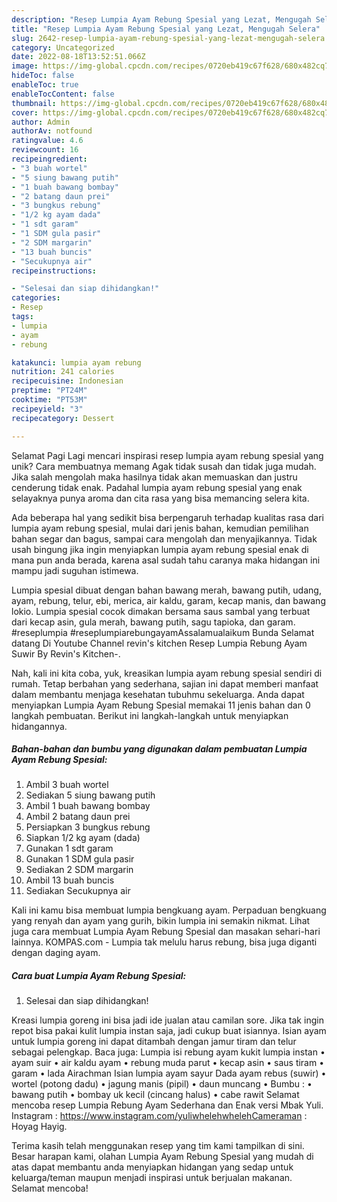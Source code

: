 ```yaml
---
description: "Resep Lumpia Ayam Rebung Spesial yang Lezat, Mengugah Selera"
title: "Resep Lumpia Ayam Rebung Spesial yang Lezat, Mengugah Selera"
slug: 2642-resep-lumpia-ayam-rebung-spesial-yang-lezat-mengugah-selera
category: Uncategorized
date: 2022-08-18T13:52:51.066Z
image: https://img-global.cpcdn.com/recipes/0720eb419c67f628/680x482cq70/lumpia-ayam-rebung-spesial-foto-resep-utama.jpg
hideToc: false
enableToc: true
enableTocContent: false
thumbnail: https://img-global.cpcdn.com/recipes/0720eb419c67f628/680x482cq70/lumpia-ayam-rebung-spesial-foto-resep-utama.jpg
cover: https://img-global.cpcdn.com/recipes/0720eb419c67f628/680x482cq70/lumpia-ayam-rebung-spesial-foto-resep-utama.jpg
author: Admin
authorAv: notfound
ratingvalue: 4.6
reviewcount: 16
recipeingredient:
- "3 buah wortel"
- "5 siung bawang putih"
- "1 buah bawang bombay"
- "2 batang daun prei"
- "3 bungkus rebung"
- "1/2 kg ayam dada"
- "1 sdt garam"
- "1 SDM gula pasir"
- "2 SDM margarin"
- "13 buah buncis"
- "Secukupnya air"
recipeinstructions:

- "Selesai dan siap dihidangkan!"
categories:
- Resep
tags:
- lumpia
- ayam
- rebung

katakunci: lumpia ayam rebung 
nutrition: 241 calories
recipecuisine: Indonesian
preptime: "PT24M"
cooktime: "PT53M"
recipeyield: "3"
recipecategory: Dessert

---
```



Selamat Pagi Lagi mencari inspirasi resep lumpia ayam rebung spesial yang unik? Cara membuatnya memang Agak tidak susah dan tidak juga mudah. Jika salah mengolah maka hasilnya tidak akan memuaskan dan justru cenderung tidak enak. Padahal lumpia ayam rebung spesial yang enak selayaknya punya aroma dan cita rasa yang bisa memancing selera kita.


Ada beberapa hal yang sedikit bisa berpengaruh terhadap kualitas rasa dari lumpia ayam rebung spesial, mulai dari jenis bahan, kemudian pemilihan bahan segar dan bagus, sampai cara mengolah dan menyajikannya. Tidak usah bingung jika ingin menyiapkan lumpia ayam rebung spesial enak di mana pun anda berada, karena asal sudah tahu caranya maka hidangan ini mampu jadi suguhan istimewa.

Lumpia spesial dibuat dengan bahan bawang merah, bawang putih, udang, ayam, rebung, telur, ebi, merica, air kaldu, garam, kecap manis, dan bawang lokio. Lumpia spesial cocok dimakan bersama saus sambal yang terbuat dari kecap asin, gula merah, bawang putih, sagu tapioka, dan garam. #reseplumpia #reseplumpiarebungayamAssalamualaikum Bunda Selamat datang Di Youtube Channel revin&#39;s kitchen Resep Lumpia Rebung Ayam Suwir By Revin&#39;s Kitchen-.


Nah, kali ini kita coba, yuk, kreasikan lumpia ayam rebung spesial sendiri di rumah. Tetap berbahan yang sederhana, sajian ini dapat memberi manfaat dalam membantu menjaga kesehatan tubuhmu sekeluarga. Anda dapat menyiapkan Lumpia Ayam Rebung Spesial memakai 11 jenis bahan dan 0 langkah pembuatan. Berikut ini langkah-langkah untuk menyiapkan hidangannya.

<!--inarticleads1-->

##### Bahan-bahan dan bumbu yang digunakan dalam pembuatan Lumpia Ayam Rebung Spesial:

1. Ambil 3 buah wortel
1. Sediakan 5 siung bawang putih
1. Ambil 1 buah bawang bombay
1. Ambil 2 batang daun prei
1. Persiapkan 3 bungkus rebung
1. Siapkan 1/2 kg ayam (dada)
1. Gunakan 1 sdt garam
1. Gunakan 1 SDM gula pasir
1. Sediakan 2 SDM margarin
1. Ambil 13 buah buncis
1. Sediakan Secukupnya air


Kali ini kamu bisa membuat lumpia bengkuang ayam. Perpaduan bengkuang yang renyah dan ayam yang gurih, bikin lumpia ini semakin nikmat. Lihat juga cara membuat Lumpia Ayam Rebung Spesial dan masakan sehari-hari lainnya. KOMPAS.com - Lumpia tak melulu harus rebung, bisa juga diganti dengan daging ayam. 

<!--inarticleads2-->

##### Cara buat Lumpia Ayam Rebung Spesial:


1. Selesai dan siap dihidangkan!

Kreasi lumpia goreng ini bisa jadi ide jualan atau camilan sore. Jika tak ingin repot bisa pakai kulit lumpia instan saja, jadi cukup buat isiannya. Isian ayam untuk lumpia goreng ini dapat ditambah dengan jamur tiram dan telur sebagai pelengkap. Baca juga: Lumpia isi rebung ayam kukit lumpia instan • ayam suir • air kaldu ayam • rebung muda parut • kecap asin • saus tiram • garam • lada Airachman Isian lumpia ayam sayur Dada ayam rebus (suwir) • wortel (potong dadu) • jagung manis (pipil) • daun muncang • Bumbu : • bawang putih • bombay uk kecil (cincang halus) • cabe rawit Selamat mencoba resep Lumpia Rebung Ayam Sederhana dan Enak versi Mbak Yuli. Instagram : https://www.instagram.com/yuliwhelehwhelehCameraman : Hoyag Hayig. 

Terima kasih telah menggunakan resep yang tim kami tampilkan di sini. Besar harapan kami, olahan Lumpia Ayam Rebung Spesial yang mudah di atas dapat membantu anda menyiapkan hidangan yang sedap untuk keluarga/teman maupun menjadi inspirasi untuk berjualan makanan. Selamat mencoba!
